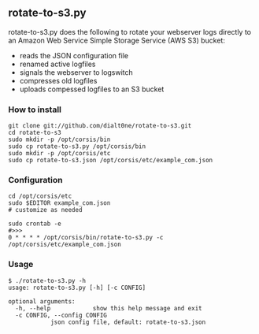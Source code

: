 ## rotate-to-s3.py

rotate-to-s3.py does the following to rotate your webserver logs directly to
an Amazon Web Service Simple Storage Service (AWS S3) bucket:

* reads the JSON configuration file
* renamed active logfiles
* signals the webserver to logswitch
* compresses old logfiles
* uploads compessed logfiles to an S3 bucket


### How to install

	git clone git://github.com/dialt0ne/rotate-to-s3.git
	cd rotate-to-s3
	sudo mkdir -p /opt/corsis/bin
	sudo cp rotate-to-s3.py /opt/corsis/bin
	sudo mkdir -p /opt/corsis/etc
	sudo cp rotate-to-s3.json /opt/corsis/etc/example_com.json

### Configuration

	cd /opt/corsis/etc
	sudo $EDITOR example_com.json
	# customize as needed

	sudo crontab -e
	#>>>
	0 * * * * /opt/corsis/bin/rotate-to-s3.py -c /opt/corsis/etc/example_com.json

### Usage

	$ ./rotate-to-s3.py -h
	usage: rotate-to-s3.py [-h] [-c CONFIG]

	optional arguments:
	  -h, --help            show this help message and exit
	  -c CONFIG, --config CONFIG
				json config file, default: rotate-to-s3.json

